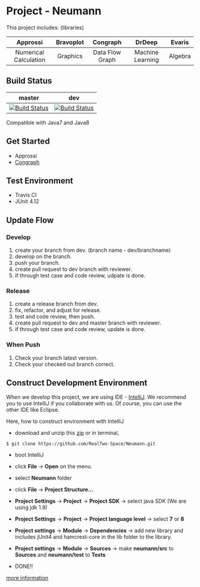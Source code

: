 # Project - Neumann 
This project includes: (libraries)

| Approssi | Bravoplot | Congraph | DrDeep | Evaris |
| :------: | :-------: | :------: | :----: | :----: |
| Numerical Calculation | Graphics | Data Flow Graph | Machine Learning | Algebra |

## Build Status

| master | dev |
|:------:|:---:|
| [![Build Status](https://travis-ci.org/RealTwo-Space/Neumann.svg?branch=master)](https://travis-ci.org/RealTwo-Space/Neumann) |  [![Build Status](https://travis-ci.org/RealTwo-Space/Neumann.svg?branch=dev)](https://travis-ci.org/RealTwo-Space/Neumann)   |

Compatible with Java7 and Java8

## Get Started
- Approssi
- [Congraph](markdowns/CongraphGettingStarted.md)

## Test Environment
- Travis CI
- JUnit 4.12

## Update Flow

### Develop
1. create your branch from dev. (branch name - dev/branchname)
2. develop on the branch.
3. push your branch.
4. create pull request to dev branch with reviewer.
5. if through test case and code review, udpate is done.

### Release
1. create a release branch from dev.
2. fix, refactor, and adjust for release.
3. test and code review, then push.
4. create pull request to dev and master branch with reviewer.
5. if through test case and code review, update is done.

### When Push
1. Check your branch latest version.
2. Check your checked out branch correct.

## Construct Development Environment
When we develop this project, we are using IDE - [IntelliJ](https://www.jetbrains.com/idea/). 
We recommend you to use IntelliJ if you collaborate with us.
Of course, you can use the other IDE like Eclipse.

Here, how to construct environment with IntelliJ

- download and unzip this [zip](https://github.com/RealTwo-Space/Neumann/archive/dev.zip) or in terminal,

```
$ git clone https://github.com/RealTwo-Space/Neumann.git
```

- boot IntelliJ

- click __File__ \-\> __Open__ on the menu.

- select __Neumann__ folder

- click __File__ \-\> __Project Structure...__

- __Project Settings__ \-\> __Project__ \-\> __Project SDK__ \-\> select java SDK (We are using jdk 1.8)

- __Project Settings__ \-\> __Project__ \-\> __Project language level__ \-\> select __7__ or __8__

- __Project settings__ \-\> __Module__ \-\> __Dependencies__ \-\> add new library and includes jUnit4 and hamcrest-core in the lib folder to the library.

- __Project settings__ \-\> __Module__ \-\> __Sources__ \-\> make __neumann/src__ to __Sources__ and __neumann/test__ to __Tests__

- DONE!!

[more information](https://github.com/RealTwo-Space/Information)
